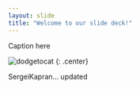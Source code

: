 ```yaml
---
layout: slide
title: "Welcome to our slide deck!"
---
```


Caption here

![dodgetocat](https://octodex.github.com/images/dodgetocat_v2.png)
{: .center}


SergeiKapran...
updated




